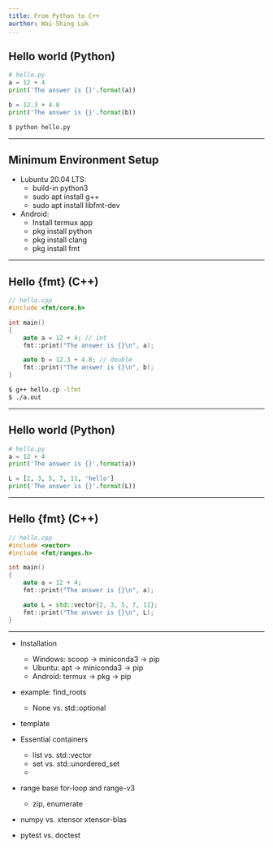```yaml
---
title: From Python to C++
aurthor: Wai-Shing Luk
...
```


## Hello world (Python)

```python
# hello.py
a = 12 + 4
print('The answer is {}'.format(a))

b = 12.3 + 4.8
print('The answer is {}'.format(b))
```

```bash
$ python hello.py
```

---

## Minimum Environment Setup

- Lubuntu 20.04 LTS:
  - build-in python3
  - sudo apt install g++
  - sudo apt install libfmt-dev
- Android:
  - Install termux app
  - pkg install python
  - pkg install clang
  - pkg install fmt

---

## Hello {fmt} (C++)

```cpp
// hello.cpp
#include <fmt/core.h>

int main()
{
    auto a = 12 + 4; // int
    fmt::print("The answer is {}\n", a);

    auto b = 12.3 + 4.8; // double
    fmt::print("The answer is {}\n", b);
}
```

```bash
$ g++ hello.cp -lfmt
$ ./a.out
```

---

## Hello world (Python)

```python
# hello.py
a = 12 + 4
print('The answer is {}'.format(a))

L = [2, 3, 5, 7, 11, 'hello']
print('The answer is {}'.format(L))
```

---

## Hello {fmt} (C++)

```cpp
// hello.cpp
#include <vector>
#include <fmt/ranges.h>

int main()
{
    auto a = 12 + 4;
    fmt::print("The answer is {}\n", a);

    auto L = std::vector{2, 3, 5, 7, 11};
    fmt::print("The answer is {}\n", L);
}
```

---

- Installation

  - Windows: scoop -> miniconda3 -> pip
  - Ubuntu: apt -> miniconda3 -> pip
  - Android: termux -> pkg -> pip

- example: find_roots
  - None vs. std::optional
- template
- Essential containers
  - list vs. std::vector
  - set vs. std::unordered_set
  -
- range base for-loop and range-v3
  - zip, enumerate
- numpy vs. xtensor xtensor-blas
- pytest vs. doctest

